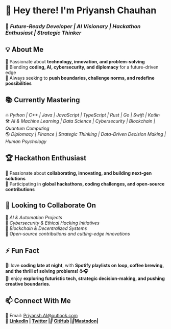 # 👋 Hey there! I'm **Priyansh Chauhan**  
### 🚀 *Future-Ready Developer | AI Visionary | Hackathon Enthusiast | Strategic Thinker*  

## 💡 **About Me**  
🔹 Passionate about **technology, innovation, and problem-solving**  
🔹 Blending **coding, AI, cybersecurity, and diplomacy** for a future-driven edge  
🔹 Always seeking to **push boundaries, challenge norms, and redefine possibilities**  

## 📚 **Currently Mastering**  
🔥 *Python | C++ | Java | JavaScript | TypeScript | Rust | Go | Swift | Kotlin*  
🛠️ *AI & Machine Learning | Data Science | Cybersecurity | Blockchain | Quantum Computing*  
🌎 *Diplomacy | Finance | Strategic Thinking | Data-Driven Decision Making | Human Psychology*  

## 🏆 **Hackathon Enthusiast**  
🔹 Passionate about **collaborating, innovating, and building next-gen solutions**  
🔹 Participating in **global hackathons, coding challenges, and open-source contributions**  

## 🤝 **Looking to Collaborate On**  
🔹 *AI & Automation Projects*  
🔹 *Cybersecurity & Ethical Hacking Initiatives*  
🔹 *Blockchain & Decentralized Systems*  
🔹 *Open-source contributions and cutting-edge innovations*  

## ⚡ **Fun Fact**  
🔹I love **coding late at night**, with **Spotify playlists on loop, coffee brewing, and the thrill of solving problems! ☕🎧**  
🔹I enjoy **exploring futuristic tech, strategic decision-making, and pushing creative boundaries.**  

## 📫 **Connect With Me**  
📧 Email: Priyansh.AI@outlook.com  
🔗 **[LinkedIn](#) | [Twitter](https://x.com/MLInnovator) |*📍* [GitHub](https://github.com/Chauhan-legacy) |*📍*[Mastodon](https://mastodon.social/@Priyansh_Chauhan)|**
